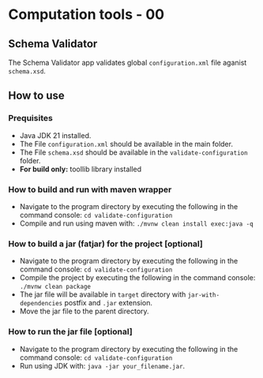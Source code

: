 # Computation tools - 00
## Schema Validator
The Schema Validator app  validates global `configuration.xml` file aganist `schema.xsd`.
## How to use
### Prequisites
* Java JDK 21 installed.
* The File `configuration.xml` should be available in the main folder.
* The File `schema.xsd` should be available in the `validate-configuration` folder.
* **For build only:** toollib library installed
### How to build and run with maven wrapper
* Navigate to the program directory by executing the following in the command console: ```cd validate-configuration```
* Compile and run using maven with: ```./mvnw clean install exec:java -q```
### How to build a jar (fatjar) for the project [optional]
* Navigate to the program directory by executing the following in the command console: ```cd validate-configuration```
* Compile the project by executing the following in the command console: ```./mvnw clean package```
* The jar file will be available in `target` directory with `jar-with-dependencies` postfix and `.jar` extension.
* Move the jar file to the parent directory.
### How to run the jar file [optional]
* Navigate to the program directory by executing the following in the command console: ```cd validate-configuration```
* Run using JDK with: `java -jar your_filename.jar`.